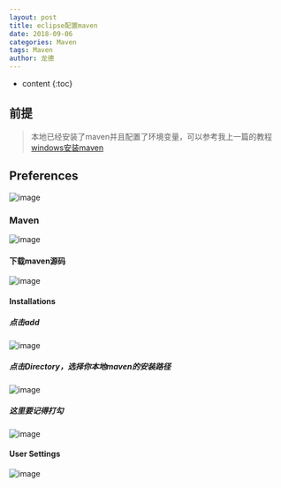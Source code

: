 ```yaml
---
layout: post
title: eclipse配置maven
date: 2018-09-06
categories: Maven
tags: Maven
author: 龙德
---
```


* content
{:toc}

## 前提

> 本地已经安装了maven并且配置了环境变量，可以参考我上一篇的教程[windows安装maven](https://miansen.wang/2018/09/05/1/)

## Preferences

![image](https://i.loli.net/2018/09/06/5b91367c7a4ae.jpg)




### Maven

![image](https://i.loli.net/2018/09/06/5b91369dd4190.jpg)

#### 下载maven源码

![image](https://i.loli.net/2018/09/06/5b9136bb5774d.jpg)

#### Installations

##### 点击add

![image](https://i.loli.net/2018/09/06/5b9136e227796.jpg)

##### 点击Directory，选择你本地maven的安装路径

![image](https://i.loli.net/2018/09/06/5b913704c5a2f.jpg)

##### 这里要记得打勾

![image](https://i.loli.net/2018/09/06/5b91373127d26.jpg)

#### User Settings

![image](https://i.loli.net/2018/09/06/5b91374b5ce72.jpg)